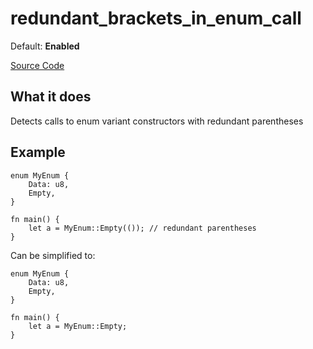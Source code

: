 # redundant_brackets_in_enum_call

Default: **Enabled**

[Source Code](https://github.com/software-mansion/cairo-lint/tree/main/src/lints/redundant_brackets_in_enum_call.rs#L42)

## What it does

Detects calls to enum variant constructors with redundant parentheses

## Example

```cairo
enum MyEnum {
    Data: u8,
    Empty,
}

fn main() {
    let a = MyEnum::Empty(()); // redundant parentheses
}
```

Can be simplified to:

```cairo
enum MyEnum {
    Data: u8,
    Empty,
}

fn main() {
    let a = MyEnum::Empty;
}
```
